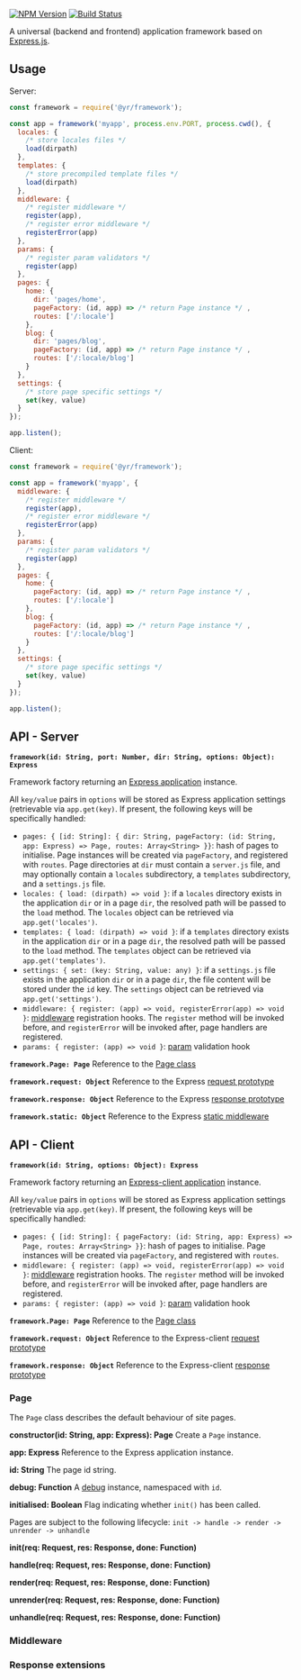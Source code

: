 [![NPM Version](https://img.shields.io/npm/v/@yr/framework.svg?style=flat)](https://npmjs.org/package/@yr/framework)
[![Build Status](https://img.shields.io/travis/YR/framework.svg?style=flat)](https://travis-ci.org/YR/framework?branch=master)

A universal (backend and frontend) application framework based on [Express.js](https://expressjs.com).

## Usage

Server:

```js
const framework = require('@yr/framework');

const app = framework('myapp', process.env.PORT, process.cwd(), {
  locales: {
    /* store locales files */
    load(dirpath)
  },
  templates: {
    /* store precompiled template files */
    load(dirpath)
  },
  middleware: {
    /* register middleware */
    register(app),
    /* register error middleware */
    registerError(app)
  },
  params: {
    /* register param validators */
    register(app)
  },
  pages: {
    home: {
      dir: 'pages/home',
      pageFactory: (id, app) => /* return Page instance */ ,
      routes: ['/:locale']
    },
    blog: {
      dir: 'pages/blog',
      pageFactory: (id, app) => /* return Page instance */ ,
      routes: ['/:locale/blog']
    }
  },
  settings: {
    /* store page specific settings */
    set(key, value)
  }
});

app.listen();
```

Client:

```js
const framework = require('@yr/framework');

const app = framework('myapp', {
  middleware: {
    /* register middleware */
    register(app),
    /* register error middleware */
    registerError(app)
  },
  params: {
    /* register param validators */
    register(app)
  },
  pages: {
    home: {
      pageFactory: (id, app) => /* return Page instance */ ,
      routes: ['/:locale']
    },
    blog: {
      pageFactory: (id, app) => /* return Page instance */ ,
      routes: ['/:locale/blog']
    }
  },
  settings: {
    /* store page specific settings */
    set(key, value)
  }
});

app.listen();
```

## API - Server

**`framework(id: String, port: Number, dir: String, options: Object): Express`**

Framework factory returning an [Express application](https://expressjs.com/en/4x/api.html#app) instance.

All `key/value` pairs in `options` will be stored as Express application settings (retrievable via `app.get(key)`. If present, the following keys will be specifically handled:

- `pages: { [id: String]: { dir: String, pageFactory: (id: String, app: Express) => Page, routes: Array<String> }}`: hash of pages to initialise. Page instances will be created via `pageFactory`, and registered with `routes`. Page directories at `dir` must contain a `server.js` file, and may optionally contain a `locales` subdirectory, a `templates` subdirectory, and a `settings.js` file.
- `locales: { load: (dirpath) => void }`: if a `locales` directory exists in the application `dir` or in a page `dir`, the resolved path will be passed to the `load` method. The `locales` object can be retrieved via `app.get('locales')`.
- `templates: { load: (dirpath) => void }`: if a `templates` directory exists in the application `dir` or in a page `dir`, the resolved path will be passed to the `load` method. The `templates` object can be retrieved via `app.get('templates')`.
- `settings: { set: (key: String, value: any) }`: if a `settings.js` file exists in the application `dir` or in a page `dir`, the file content will be stored under the `id` key. The `settings` object can be retrieved via `app.get('settings')`.
- `middleware: { register: (app) => void, registerError(app) => void }`: [middleware](https://expressjs.com/en/guide/using-middleware.html) registration hooks. The `register` method will be invoked before, and `registerError` will be invoked after, page handlers are registered.
- `params: { register: (app) => void }`: [param](https://expressjs.com/en/4x/api.html#app.param) validation hook

**`framework.Page: Page`** Reference to the [Page class](#page)

**`framework.request: Object`** Reference to the Express [request prototype](https://expressjs.com/en/4x/api.html#req)

**`framework.response: Object`** Reference to the Express [response prototype](https://expressjs.com/en/4x/api.html#res)

**`framework.static: Object`** Reference to the Express [static middleware](https://expressjs.com/en/starter/static-files.html)

## API - Client

**`framework(id: String, options: Object): Express`**

Framework factory returning an [Express-client application](https://github.com/YR/express-client#application) instance.

All `key/value` pairs in `options` will be stored as Express application settings (retrievable via `app.get(key)`. If present, the following keys will be specifically handled:

- `pages: { [id: String]: { pageFactory: (id: String, app: Express) => Page, routes: Array<String> }}`: hash of pages to initialise. Page instances will be created via `pageFactory`, and registered with `routes`.
- `middleware: { register: (app) => void, registerError(app) => void }`: [middleware](https://expressjs.com/en/guide/using-middleware.html) registration hooks. The `register` method will be invoked before, and `registerError` will be invoked after, page handlers are registered.
- `params: { register: (app) => void }`: [param](https://expressjs.com/en/4x/api.html#app.param) validation hook

**`framework.Page: Page`** Reference to the [Page class](#page)

**`framework.request: Object`** Reference to the Express-client [request prototype](https://github.com/YR/express-client#request)

**`framework.response: Object`** Reference to the Express-client [response prototype](https://github.com/YR/express-client#response)

### Page

The `Page` class describes the default behaviour of site pages.

**constructor(id: String, app: Express): Page** Create a `Page` instance.

**app: Express** Reference to the Express application instance.

**id: String** The page id string.

**debug: Function** A [debug](https://github.com/visionmedia/debug) instance, namespaced with `id`.

**initialised: Boolean** Flag indicating whether `init()` has been called.

Pages are subject to the following lifecycle: `init -> handle -> render -> unrender -> unhandle`

**init(req: Request, res: Response, done: Function)**

**handle(req: Request, res: Response, done: Function)**

**render(req: Request, res: Response, done: Function)**

**unrender(req: Request, res: Response, done: Function)**

**unhandle(req: Request, res: Response, done: Function)**

### Middleware

### Response extensions